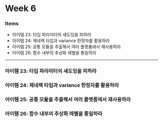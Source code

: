 # Week 6

### Items

- 아이템 23: 타입 파라미터의 섀도잉을 피하라
- 아이템 24: 제네렉 타입과 variance 한정자를 활용하라
- 아이템 25: 공통 모듈을 추출해서 여러 플랫폼에서 재사용하라
- 아이템 26: 함수 내부의 추상화 레벨을 통일하라

<hr>

### 아이템 23: 타입 파라미터의 섀도잉을 피하라 



### 아이템 24: 제네렉 타입과 variance 한정자를 활용하라



### 아이템 25: 공통 모듈을 추출해서 여러 플랫폼에서 재사용하라



### 아이템 26: 함수 내부의 추상화 레벨을 통일하라
